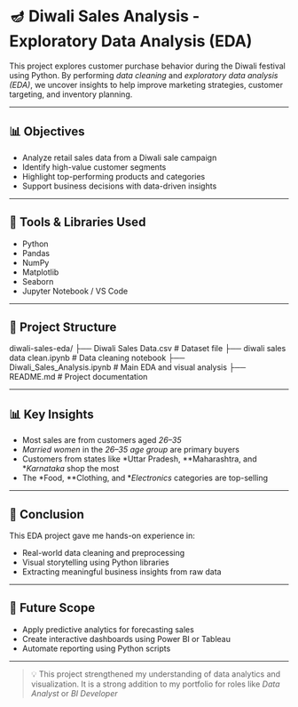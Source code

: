 
# 🪔 Diwali Sales Analysis - Exploratory Data Analysis (EDA)

This project explores customer purchase behavior during the Diwali festival using Python. By performing *data cleaning* and *exploratory data analysis (EDA)*, we uncover insights to help improve marketing strategies, customer targeting, and inventory planning.

---

## 📊 Objectives

- Analyze retail sales data from a Diwali sale campaign
- Identify high-value customer segments
- Highlight top-performing products and categories
- Support business decisions with data-driven insights

---

## 🧰 Tools & Libraries Used

- Python
- Pandas
- NumPy
- Matplotlib
- Seaborn
- Jupyter Notebook / VS Code

---

## 📁 Project Structure


diwali-sales-eda/
├── Diwali Sales Data.csv # Dataset file
├── diwali sales data clean.ipynb # Data cleaning notebook
├── Diwali_Sales_Analysis.ipynb # Main EDA and visual analysis
├── README.md # Project documentation


---

## 📊 Key Insights

- Most sales are from customers aged *26–35*  
- *Married women* in the *26–35 age group* are primary buyers  
- Customers from states like *Uttar Pradesh, **Maharashtra, and **Karnataka* shop the most  
- The *Food, **Clothing, and **Electronics* categories are top-selling  

---

## 📌 Conclusion

This EDA project gave me hands-on experience in:
- Real-world data cleaning and preprocessing  
- Visual storytelling using Python libraries  
- Extracting meaningful business insights from raw data

---

## 🚀 Future Scope

- Apply predictive analytics for forecasting sales  
- Create interactive dashboards using Power BI or Tableau  
- Automate reporting using Python scripts  

---

> 💡 This project strengthened my understanding of data analytics and visualization. It is a strong addition to my portfolio for roles like *Data Analyst* or *BI Developer*
